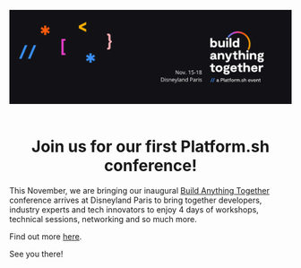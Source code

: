 <p align="center">
    <a href="https://platform.sh">
        <img src="https://raw.githubusercontent.com/platformsh-templates/.github/master/profile/images/batcon2022.png" alt="Logo">
    </a>
    <br /><br />
    <h1 align="center">Join us for our first Platform.sh conference!<br /></h1>

This November, we are bringing our inaugural [Build Anything Together](https://buildanythingtogether.com/) conference arrives at Disneyland Paris to bring together developers, industry experts and tech innovators to enjoy 4 days of workshops, technical sessions, networking and so much more. 

Find out more [here](https://web-eur.cvent.com/event/f325cce5-c825-4a33-80c0-0675b86c3267/websitePage:94c039a4-9b0c-489a-adc0-6fb52772ec39).

See you there!

</p>

